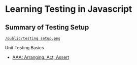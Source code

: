 # Learning Testing in Javascript

## Summary of Testing Setup
[`/public/testing setup.png`](https://raw.githubusercontent.com/chickensmitten/javascript-unit-testing/main/public/testing%20setup.png?token=GHSAT0AAAAAABWFSHJCE5AZFO4EBHKG5SHYYZBPBPA)

Unit Testing Basics
- [AAA: Arranging, Act, Assert]()